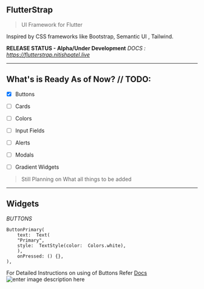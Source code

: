 
## FlutterStrap

> UI Framework for Flutter

Inspired by CSS frameworks like Bootstrap, Semantic UI , Tailwind.

**RELEASE STATUS - Alpha/Under Development**
*DOCS : https://flutterstrap.nitishpatel.live*

<hr>

## What's is Ready As of Now? // TODO:

 - [x] Buttons
 - [ ] Cards
 - [ ] Colors
 - [ ] Input Fields
 - [ ] Alerts
 - [ ] Modals
 - [ ]  Gradient Widgets


> Still Planning on What all things to be added 

<hr>

## **Widgets**

*BUTTONS*

   

    ButtonPrimary(
    	text:  Text(
    	"Primary",
    	style:  TextStyle(color:  Colors.white),
    	),
    	onPressed: () {},
    ),

For Detailed Instructions on using of Buttons Refer [Docs](https://flutterstrap.nitishpatel.live/)
![enter image description here](https://i.ibb.co/2g1JTmG/buttons.jpg)